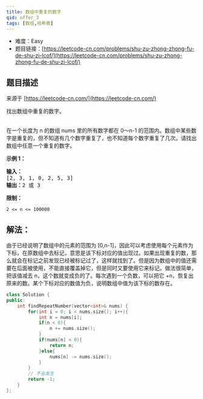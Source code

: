 ```yaml
---
title: 数组中重复的数字
qid: offer_3
tags: [数组,哈希表]
---
```



- 难度：Easy
- 题目链接：[https://leetcode-cn.com/problems/shu-zu-zhong-zhong-fu-de-shu-zi-lcof/](https://leetcode-cn.com/problems/shu-zu-zhong-zhong-fu-de-shu-zi-lcof/)


## 题目描述

来源于 [https://leetcode-cn.com/](https://leetcode-cn.com/)

<p>找出数组中重复的数字。</p>

<p><br>
在一个长度为 n 的数组 nums 里的所有数字都在 0～n-1 的范围内。数组中某些数字是重复的，但不知道有几个数字重复了，也不知道每个数字重复了几次。请找出数组中任意一个重复的数字。</p>

<p><strong>示例 1：</strong></p>

<pre><strong>输入：</strong>
[2, 3, 1, 0, 2, 5, 3]
<strong>输出：</strong>2 或 3 
</pre>



<p><strong>限制：</strong></p>

<p><code>2 &lt;= n &lt;= 100000</code></p>


## 解法：

由于已经说明了数组中的元素的范围为 [0,n-1]，因此可以考虑使用每个元素作为下标，在原数组中去标记，意思是该下标对应的值出现过。如果出现重复的数，那么就会在标记之前发现已经被标记过了，这样就找到了。但是因为数组中的值还需要在后面被使用，不能直接覆盖掉它，但是同时又要使用它来标记。做法很简单，把该值减去 n，这个数就变成负的了。每次遇到一个负数，可以把它 +n，恢复出原来的数。某个下标对应的数值为负，说明数组中值为该下标的数存在。

```c++
class Solution {
public:
    int findRepeatNumber(vector<int>& nums) {
        for(int i = 0; i < nums.size(); i++){
            int n = nums[i];
            if(n < 0){
                n += nums.size();
            }
            if(nums[n] < 0){
                return n;
            }else{
                nums[n] -= nums.size();
            }
        }
        // 不会发生
        return -1;
    }
};
```